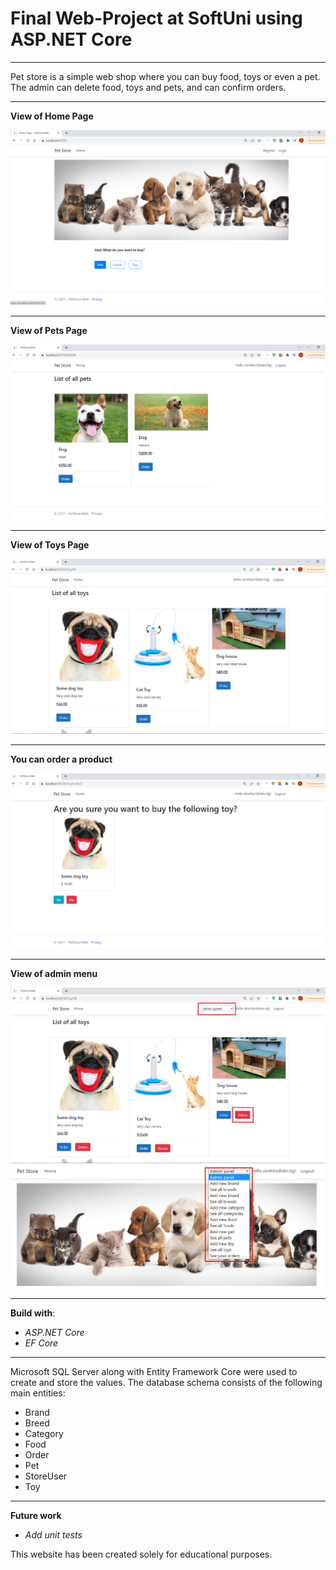 # Final Web-Project at SoftUni using ASP.NET Core

---

 Pet store is a simple web shop where you can buy food, toys or even a pet. The admin can delete food, toys and pets, and can confirm orders.

---
**View of Home Page**

![](Images/homePage.jpg)

---

**View of Pets Page**

![](Images/petsPage.jpg)

---

**View of Toys Page**

![](Images/toysPage.jpg)

---

**You can order a product**

![](Images/orderPage.jpg)

---

**View of admin menu**

![](Images/admin.jpg)
![](Images/adminBar.jpg)

---
**Build with**:

* *ASP.NET Core*
* *EF Core*


---


Microsoft SQL Server along with Entity Framework Core were used to create and store the values. The database schema consists of the following main entities:

 * Brand
 * Breed
 * Category
 * Food
 * Order 
 * Pet
 * StoreUser
 * Toy


---

**Future work**

* *Add unit tests*


This website has been created solely for educational purposes.